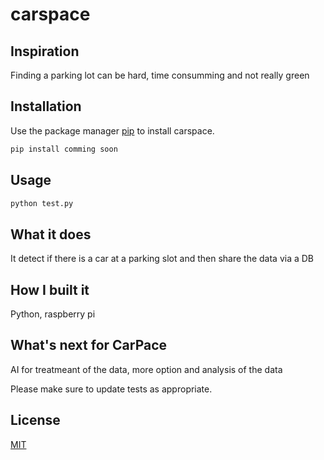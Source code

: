# carspace


## Inspiration
Finding a parking lot can be hard, time consumming and not really green

## Installation

Use the package manager [pip](https://pip.pypa.io/en/stable/) to install carspace.

```bash
pip install comming soon 
```

## Usage

```bash
python test.py
```

## What it does
It detect if there is a car at a parking slot and then share the data via a DB

## How I built it
Python, raspberry pi

## What's next for CarPace
AI for treatmeant of the data, more option and analysis of the data


Please make sure to update tests as appropriate.

## License
[MIT](https://choosealicense.com/licenses/mit/)